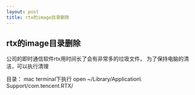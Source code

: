 ```yaml
---
layout: post
title: rtx的image目录删除
---
```


## rtx的image目录删除

公司的即时通信软件rtx用时间长了会有非常多的垃圾文件， 为了保持电脑的清洁，可以执行清理

目录： mac  terminal下执行  open ~/Library/Application\ Support/com.tencent.RTX/

